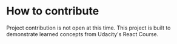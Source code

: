 # How to contribute

Project contribution is not open at this time. This project is built to demonstrate learned concepts from Udacity's React Course.
